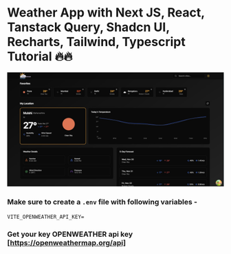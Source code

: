 # Weather App with Next JS, React, Tanstack Query, Shadcn UI, Recharts, Tailwind, Typescript Tutorial 🔥🔥

![klimate](https://github.com/softgeek-dev/hawaman/blob/main/public/og-image.jpg?raw=true)

### Make sure to create a `.env` file with following variables -

```
VITE_OPENWEATHER_API_KEY=
```
### Get your key OPENWEATHER api key [https://openweathermap.org/api]
